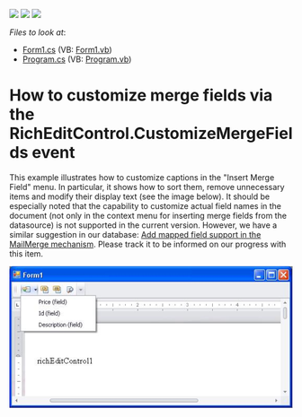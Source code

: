<!-- default badges list -->
![](https://img.shields.io/endpoint?url=https://codecentral.devexpress.com/api/v1/VersionRange/128609893/13.1.4%2B)
[![](https://img.shields.io/badge/Open_in_DevExpress_Support_Center-FF7200?style=flat-square&logo=DevExpress&logoColor=white)](https://supportcenter.devexpress.com/ticket/details/E3483)
[![](https://img.shields.io/badge/📖_How_to_use_DevExpress_Examples-e9f6fc?style=flat-square)](https://docs.devexpress.com/GeneralInformation/403183)
<!-- default badges end -->
<!-- default file list -->
*Files to look at*:

* [Form1.cs](./CS/Form1.cs) (VB: [Form1.vb](./VB/Form1.vb))
* [Program.cs](./CS/Program.cs) (VB: [Program.vb](./VB/Program.vb))
<!-- default file list end -->
# How to customize merge fields via the RichEditControl.CustomizeMergeFields event


<p>This example illustrates how to customize captions in the "Insert Merge Field" menu. In particular, it shows how to sort them, remove unnecessary items and modify their display text (see the image below). It should be especially noted that the capability to customize actual field names in the document (not only in the context menu for inserting merge fields from the datasource) is not supported in the current version. However, we have a similar suggestion in our database: <a href="https://www.devexpress.com/Support/Center/p/S32979">Add mapped field support in the MailMerge mechanism</a>. Please track it to be informed on our progress with this item.</p><p></p><p><img src="https://raw.githubusercontent.com/DevExpress-Examples/how-to-customize-merge-fields-via-the-richeditcontrolcustomizemergefields-event-e3483/13.1.4+/media/fa1cfb92-5343-48c7-90b7-1316254666dc.png"></p>

<br/>


